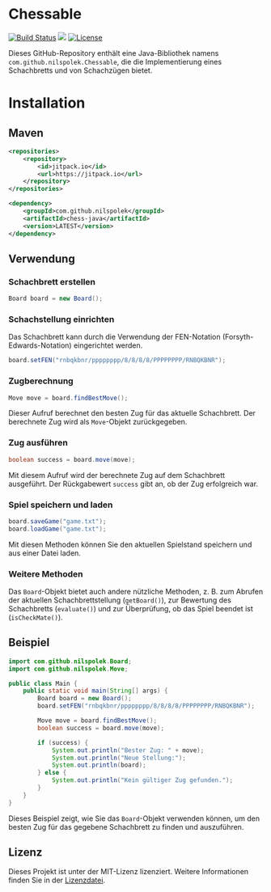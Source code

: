 # Chessable
[![Build Status](https://drone.webnils.de/api/badges/nilspolek/chess-java/status.svg)](https://drone.webnils.de/nilspolek/chess-java) [![](https://jitpack.io/v/nilspolek/chess-java.svg)](https://jitpack.io/#nilspolek/chess-java) [![License](https://img.shields.io/badge/License-Apache_2.0-blue.svg)](https://opensource.org/licenses/Apache-2.0)

Dieses GitHub-Repository enthält eine Java-Bibliothek namens `com.github.nilspolek.Chessable`, die die Implementierung eines Schachbretts und von Schachzügen bietet.

# Installation
## Maven

```xml
<repositories>
	<repository>
		<id>jitpack.io</id>
 		<url>https://jitpack.io</url>
	</repository>
</repositories>

<dependency>
	<groupId>com.github.nilspolek</groupId>
	<artifactId>chess-java</artifactId>
	<version>LATEST</version>
</dependency>
```

## Verwendung

### Schachbrett erstellen

```java
Board board = new Board();
```

### Schachstellung einrichten

Das Schachbrett kann durch die Verwendung der FEN-Notation (Forsyth-Edwards-Notation) eingerichtet werden.

```java
board.setFEN("rnbqkbnr/pppppppp/8/8/8/8/PPPPPPPP/RNBQKBNR");
```

### Zugberechnung

```java
Move move = board.findBestMove();
```

Dieser Aufruf berechnet den besten Zug für das aktuelle Schachbrett. Der berechnete Zug wird als `Move`-Objekt zurückgegeben.

### Zug ausführen

```java
boolean success = board.move(move);
```

Mit diesem Aufruf wird der berechnete Zug auf dem Schachbrett ausgeführt. Der Rückgabewert `success` gibt an, ob der Zug erfolgreich war.

### Spiel speichern und laden

```java
board.saveGame("game.txt");
board.loadGame("game.txt");
```

Mit diesen Methoden können Sie den aktuellen Spielstand speichern und aus einer Datei laden.

### Weitere Methoden

Das `Board`-Objekt bietet auch andere nützliche Methoden, z. B. zum Abrufen der aktuellen Schachbrettstellung (`getBoard()`), zur Bewertung des Schachbretts (`evaluate()`) und zur Überprüfung, ob das Spiel beendet ist (`isCheckMate()`).

## Beispiel

```java
import com.github.nilspolek.Board;
import com.github.nilspolek.Move;

public class Main {
    public static void main(String[] args) {
        Board board = new Board();
        board.setFEN("rnbqkbnr/pppppppp/8/8/8/8/PPPPPPPP/RNBQKBNR");

        Move move = board.findBestMove();
        boolean success = board.move(move);

        if (success) {
            System.out.println("Bester Zug: " + move);
            System.out.println("Neue Stellung:");
            System.out.println(board);
        } else {
            System.out.println("Kein gültiger Zug gefunden.");
        }
    }
}
```

Dieses Beispiel zeigt, wie Sie das `Board`-Objekt verwenden können, um den besten Zug für das gegebene Schachbrett zu finden und auszuführen.

## Lizenz

Dieses Projekt ist unter der MIT-Lizenz lizenziert. Weitere Informationen finden Sie in der [Lizenzdatei](LICENSE).
